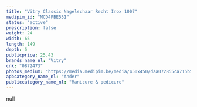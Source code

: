 ```yaml
---
title: "Vitry Classic Nagelschaar Recht Inox 1007"
medipim_id: "MCD4FBE551"
status: "active"
prescription: false
weight: 24
width: 65
length: 149
depth: 5
publicprice: 25.43
brands_name_nl: "Vitry"
cnk: "0872473"
photos_medium: "https://media.medipim.be/media/450x450/daa072855ca715b53fd1a97d1caf6c8e67c9c184.jpg"
apbcategory_name_nl: "Ander"
publiccategory_name_nl: "Manicure & pedicure"
---
```

null
